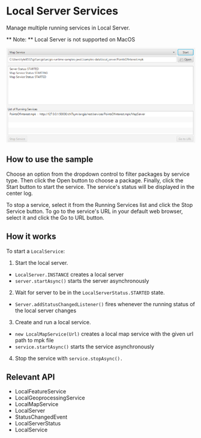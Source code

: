 # Local Server Services

Manage multiple running services in Local Server.

**   Note: **   Local Server is not supported on MacOS

![](LocalServerServices.png)

## How to use the sample

Choose an option from the dropdown control to filter packages by service type. Then click the Open button to 
choose a package. Finally, click the Start button to start the service. The service's status will be displayed in 
the center log.

To stop a service, select it from the Running Services list and click the Stop Service button. To go to the 
service's URL in your default web browser, select it and click the Go to URL button.

## How it works

To start a `LocalService`:

1.  Start the local server.
*   `LocalServer.INSTANCE` creates a local server
*   `server.startAsync()` starts the server asynchronously
2.  Wait for server to be in the  `LocalServerStatus.STARTED` state.
*   `Server.addStatusChangedListener()` fires whenever the running status of the local server 
changes
3.  Create and run a local service.
*   `new LocalMapService(Url)` creates a local map service with the given url path to mpk file
*   `service.startAsync()` starts the service asynchronously
4.  Stop the service with `service.stopAsync().`

## Relevant API

*   LocalFeatureService
*   LocalGeoprocessingService
*   LocalMapService
*   LocalServer
*   StatusChangedEvent
*   LocalServerStatus
*   LocalService


